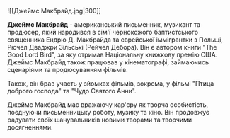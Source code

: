 ![[Джеймс Макбрайд.jpg|300]]

**Джеймс Макбрайд** - американський письменник, музикант та продюсер, який  народився в сім'ї чернокожого баптистського священника Ендрю Д.  Макбрайда та єврейської іммігрантки з Польщі, Рючел Дваджри Зільські  (Рейчел Дебора). Він є автором книги "The Good Lord Bird", за яку  отримав Національну книжкову премію США. Джеймс Макбрайд також  працював у кінематографі, займаючись сценаріями та продюсуванням фільмів.

Також, він брав участь у зйомках фільмів, зокрема, у фільмі  "Птица доброго господа" та "Чудо Святого Анни".

Джеймс Макбрайд має вражаючу кар'єру як творча особистість, поєднуючи письменницьку роботу, музику та кіно. Він продовжує радувати своїх  шанувальників новими творами та творчими досягненнями.